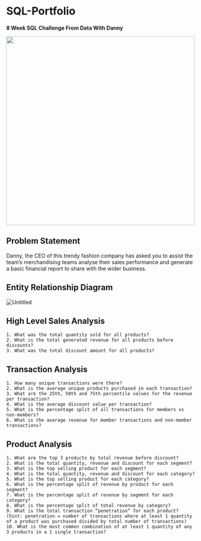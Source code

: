 # SQL-Portfolio

**8 Week SQL Challenge From Data With Danny**

<image src="https://user-images.githubusercontent.com/106369674/215382280-e37aac5d-6157-42f3-90ac-a081a89dcc90.png" width=500>

  
## **Problem Statement**

Danny, the CEO of this trendy fashion company has asked you to assist the team’s merchandising teams analyse their sales performance and generate a basic financial report to share with the wider business.

## **Entity Relationship Diagram**

![Untitled](https://user-images.githubusercontent.com/106369674/204490975-04132282-9fe8-4051-9fdd-c7db09844894.png)


## High Level Sales Analysis

    1. What was the total quantity sold for all products?
    2. What is the total generated revenue for all products before discounts?
    3. What was the total discount amount for all products?

## Transaction Analysis

    1. How many unique transactions were there?
    2. What is the average unique products purchased in each transaction?
    3. What are the 25th, 50th and 75th percentile values for the revenue per transaction?
    4. What is the average discount value per transaction?
    5. What is the percentage split of all transactions for members vs non-members?
    6. What is the average revenue for member transactions and non-member transactions?

## Product Analysis

    1. What are the top 3 products by total revenue before discount?
    2. What is the total quantity, revenue and discount for each segment?
    3. What is the top selling product for each segment?
    4. What is the total quantity, revenue and discount for each category?
    5. What is the top selling product for each category?
    6. What is the percentage split of revenue by product for each segment?
    7. What is the percentage split of revenue by segment for each category?
    8. What is the percentage split of total revenue by category?
    9. What is the total transaction “penetration” for each product? (hint: penetration = number of transactions where at least 1 quantity of a product was purchased divided by total number of transactions)
    10. What is the most common combination of at least 1 quantity of any 3 products in a 1 single transaction?

